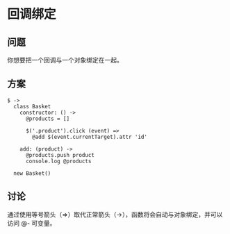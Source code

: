 # 回调绑定

## 问题

你想要把一个回调与一个对象绑定在一起。

## 方案

```
$ ->
  class Basket
    constructor: () ->
      @products = []

      $('.product').click (event) =>
        @add $(event.currentTarget).attr 'id'

    add: (product) ->
      @products.push product
      console.log @products

  new Basket()
```

## 讨论

通过使用等号箭头（=>）取代正常箭头（->），函数将会自动与对象绑定，并可以访问 @- 可变量。

